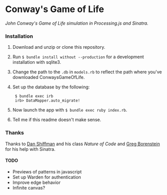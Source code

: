 # Conway's Game of Life 
*John Conway's Game of Life simulation in Processing.js and Sinatra.*

### Installation
1. Download and unzip or clone this repository.
2. Run `$ bundle install without --production` for a development installation with sqlite3.
3. Change the path to the `.db` in `models.rb` to reflect the path where you've downloaded ConwaysGameOfLife.
4. Set up the database by the following:

        $ bundle exec irb
        irb> DataMapper.auto_migrate!

5. Now launch the app with `$ bundle exec ruby index.rb`.
6. Tell me if this readme doesn't make sense.

### Thanks
Thanks to [Dan Shiffman](https://github.com/shiffman) and his class _Nature of Code_ and [Greg Borenstein](https://github.com/atduskgreg)
for his help with Sinatra.

#### TODO
- Previews of patterns in javascript
- Set up Warden for authentication
- Improve edge behavior
- Infinite canvas?
